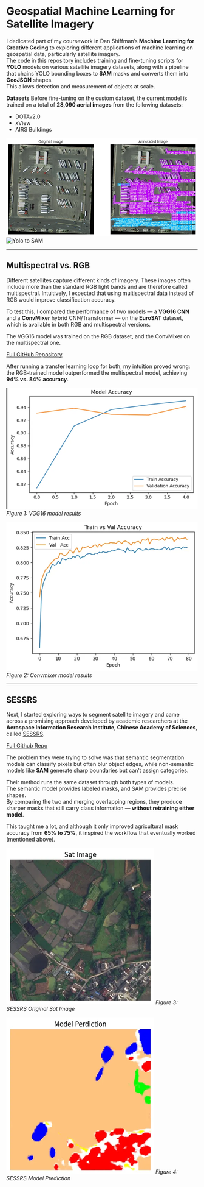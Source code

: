 # Geospatial Machine Learning for Satellite Imagery

I dedicated part of my coursework in Dan Shiffman’s **Machine Learning for Creative Coding** to exploring different applications of machine learning on geospatial data, particularly satellite imagery.  
The code in this repository includes training and fine-tuning scripts for **YOLO** models on various satellite imagery datasets, along with a pipeline that chains YOLO bounding boxes to **SAM** masks and converts them into **GeoJSON** shapes.  
This allows detection and measurement of objects at scale.

**Datasets**
Before fine-tuning on the custom dataset, the current model is trained on a total of **28,090 aerial images** from the following datasets:

- DOTAv2.0  
- xView  
- AIRS Buildings  

![alt text](image-4.png)
![Yolo to SAM](attachment:8e3bfcdb-3c19-4b96-bcd1-234f946a328c:d837284c-e11e-479a-9f1b-71e7d8d35706.png)


---

## Multispectral vs. RGB

Different satellites capture different kinds of imagery. These images often include more than the standard RGB light bands and are therefore called multispectral. Intuitively, I expected that using multispectral data instead of RGB would improve classification accuracy.

To test this, I compared the performance of two models — a **VGG16 CNN** and a **ConvMixer** hybrid CNN/Transformer — on the **EuroSAT** dataset, which is available in both RGB and multispectral versions.  

The VGG16 model was trained on the RGB dataset, and the ConvMixer on the multispectral one.  

[Full GitHub Repository](https://github.com/DeanIA/dl4m_final)

After running a transfer learning loop for both, my intuition proved wrong:  
the RGB-trained model outperformed the multispectral model, achieving **94% vs. 84% accuracy**.

![VGG16](image.png)  
*Figure 1: VGG16 model results*

![Convmixer](image-1.png)
*Figure 2: Convmixer model results*


---

## SESSRS

Next, I started exploring ways to segment satellite imagery and came across a promising approach developed by academic researchers at the **Aerospace Information Research Institute, Chinese Academy of Sciences**, called [SESSRS](https://github.com/qycools/SESSRS/blob/main/README.md).  

[Full Github Repo](https://github.com/DeanIA/SESSRS_refactor)

The problem they were trying to solve was that semantic segmentation models can classify pixels but often blur object edges, while non-semantic models like **SAM** generate sharp boundaries but can’t assign categories.  

Their method runs the same dataset through both types of models.  
The semantic model provides labeled masks, and SAM provides precise shapes.  
By comparing the two and merging overlapping regions, they produce sharper masks that still carry class information — **without retraining either model**.  

This taught me a lot, and although it only improved agricultural mask accuracy from **65% to 75%**, it inspired the workflow that eventually worked (mentioned above).

![Sat image](image-2.png)
*Figure 3: SESSRS Original Sat Image*

![SESSRS Model Prediction](image-3.png)
*Figure 4: SESSRS Model Prediction*
